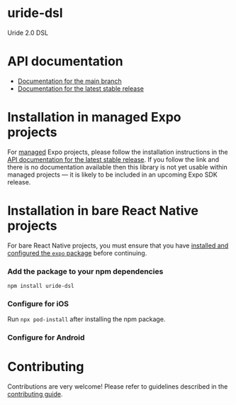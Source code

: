 # uride-dsl

Uride 2.0 DSL

# API documentation

- [Documentation for the main branch](https://github.com/expo/expo/blob/main/docs/pages/versions/unversioned/sdk/uride-dsl.md)
- [Documentation for the latest stable release](https://docs.expo.dev/versions/latest/sdk/uride-dsl/)

# Installation in managed Expo projects

For [managed](https://docs.expo.dev/archive/managed-vs-bare/) Expo projects, please follow the installation instructions in the [API documentation for the latest stable release](#api-documentation). If you follow the link and there is no documentation available then this library is not yet usable within managed projects &mdash; it is likely to be included in an upcoming Expo SDK release.

# Installation in bare React Native projects

For bare React Native projects, you must ensure that you have [installed and configured the `expo` package](https://docs.expo.dev/bare/installing-expo-modules/) before continuing.

### Add the package to your npm dependencies

```
npm install uride-dsl
```

### Configure for iOS

Run `npx pod-install` after installing the npm package.


### Configure for Android



# Contributing

Contributions are very welcome! Please refer to guidelines described in the [contributing guide]( https://github.com/expo/expo#contributing).
